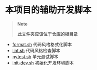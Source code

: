 # 本项目的辅助开发脚本

> **Note**
>
> **此文件夹应该位于仓库的根目录**

- [format.sh](./format.sh) 代码风格格式化脚本
- [lint.sh](./lint.sh) 代码风格检查脚本
- [pytest.sh](./pytest.sh) 单元测试脚本
- [init-dev.sh](./init-dev.sh) 初始化开发环境脚本
